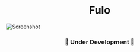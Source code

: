 <h1 align="center">Fulo</h1>

![Screenshot](https://raw.githubusercontent.com/arviantodwi/fulo/master/data/screenshot%402x.png)

<h3 align="center">🚧️ Under Development 🚧️</h2>
